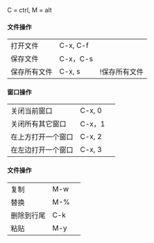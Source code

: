 C = ctrl, M = alt

#### 文件操作

||||
|---|---|---|
|打开文件|C-x, C-f|
|保存文件|C-x，C-s|
|保存所有文件|C-x, s|!保存所有文件

#### 窗口操作

||||
|---|---|---|
|关闭当前窗口|C-x, 0|
|关闭所有其它窗口|C-x，1|
|在上方打开一个窗口|C-x, 2|
|在左边打开一个窗口|C-x, 3|

#### 文件操作

||||
|---|---|---|
|复制|M-w|
|替换|M-%|
|删除到行尾|C-k|
|粘贴|M-y|
